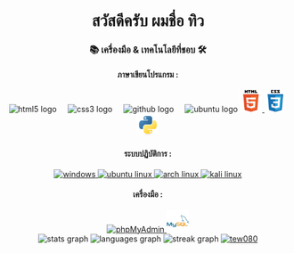 <h1 align = "center">สวัสดีครับ ผมชื่อ ทิว</h1>
 <h3 align="center">📚 เครื่องมือ & เทคโนโลยีที่ชอบ 🛠️</h3>

 <div align="center">
    <h4>ภาษาเขียนโปรแกรม :</h4>
    <img src="https://img.shields.io/badge/HTML5-E34F26?logo=html5&logoColor=white&style=for-the-badge" height="31" alt="html5 logo"  />
    <img width="12" />
    <img src="https://img.shields.io/badge/CSS3-1572B6?logo=css3&logoColor=white&style=for-the-badge" height="31" alt="css3 logo"  />
    <img width="12" />
    <img src="https://img.shields.io/badge/GitHub-181717?logo=github&logoColor=white&style=for-the-badge" height="31" alt="github logo"  />
    <img width="12" />
    <img src="https://img.shields.io/badge/GitHub-181717?logo=github&logoColor=white&style=for-the-badge" height="31" alt="ubuntu logo"  />

   <a href="https://www.w3.org/html/" target="_blank" rel="noreferrer">
     <img src="https://raw.githubusercontent.com/devicons/devicon/master/icons/html5/html5-original-wordmark.svg" alt="html5" width="40" height="40" />
   </a>
   <a href="https://www.w3schools.com/css/" target="_blank" rel="noreferrer">
     <img src="https://raw.githubusercontent.com/devicons/devicon/master/icons/css3/css3-original-wordmark.svg" alt="css3" width="40" height="40" />
   </a>
   <a href="https://www.python.org" target="_blank" rel="noreferrer">
     <img src="https://raw.githubusercontent.com/devicons/devicon/master/icons/python/python-original.svg" alt="python" width="40" height="40" />
   </a>
    <h4>ระบบปฏิบัติการ :</h4>
   <a href="https://www.microsoft.com/th-th/windows/?r=1" target="_blank" rel="noreferrer">
     <img src="https://www.csn.edu/sites/default/files/image/0021/209703/Windows-11-Icon.jpg" alt="windows" width="40" height="40" />
   </a>    
   <a href="https://ubuntu.com/" target="_blank" rel="noreferrer">
     <img src="https://upload.wikimedia.org/wikipedia/commons/9/9e/UbuntuCoF.svg" alt="ubuntu linux" width="40" height="40" />
   </a>
   <a href="https://archlinux.org/" target="_blank" rel="noreferrer">
     <img src="https://archlinux.org/static/logos/archlinux-logo-dark-scalable.518881f04ca9.svg" alt="arch linux" width="40" height="40" />
   </a>
   <a href="https://www.kali.org" target="_blank" rel="noreferrer">
     <img src="https://www.kali.org/images/kali-logo.svg" alt="kali linux" width="40" height="40" />
   </a>
    <h4>เครื่องมือ :</h4>
    <a href="https://www.phpmyadmin.net/" target="_blank" rel="noreferrer">
     <img src="https://www.phpmyadmin.net/static/images/logo-og.png" alt="phpMyAdmin" width="40" height="40" />
   </a>
   <a href="https://www.mysql.com/" target="_blank" rel="noreferrer">
     <img src="https://raw.githubusercontent.com/devicons/devicon/master/icons/mysql/mysql-original-wordmark.svg" alt="mysql" width="40" height="40" />
   </a>
 </div>
 
<div align="center">
  <img src="https://github-readme-stats.vercel.app/api?username=tew080&hide_title=false&hide_rank=false&show_icons=true&include_all_commits=true&count_private=true&disable_animations=false&theme=dracula&locale=en&hide_border=false&order=1" height="150" alt="stats graph"  />

  <img src="https://github-readme-stats.vercel.app/api/top-langs?username=tew080&locale=en&hide_title=false&layout=compact&card_width=320&langs_count=10&theme=dracula&hide_border=false&order=2" height="150" alt="languages graph"  />

  <img src="https://streak-stats.demolab.com?user=tew080&locale=en&mode=daily&theme=dracula&hide_border=false&border_radius=5&order=3" height="150" alt="streak graph"  />

  <a href="https://github.com/ryo-ma/github-profile-trophy">
    <img src="https://github-profile-trophy.vercel.app/?username=tew080&theme=dracula" alt="tew080" />
  </a>
</div>